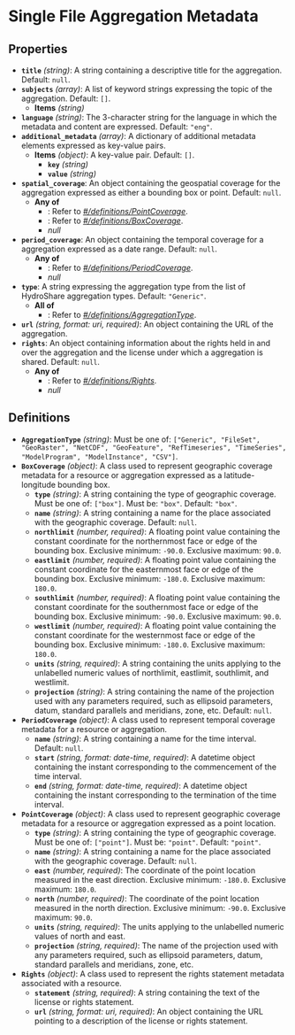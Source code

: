 # Single File Aggregation Metadata

## Properties

- **`title`** *(string)*: A string containing a descriptive title for the aggregation. Default: `null`.
- **`subjects`** *(array)*: A list of keyword strings expressing the topic of the aggregation. Default: `[]`.
    - **Items** *(string)*
- **`language`** *(string)*: The 3-character string for the language in which the metadata and content are expressed. Default: `"eng"`.
- **`additional_metadata`** *(array)*: A dictionary of additional metadata elements expressed as key-value pairs.
    - **Items** *(object)*: A key-value pair. Default: `[]`.
        - **`key`** *(string)*
        - **`value`** *(string)*
- **`spatial_coverage`**: An object containing the geospatial coverage for the aggregation expressed as either a bounding box or point. Default: `null`.
    - **Any of**
        - : Refer to *[#/definitions/PointCoverage](#definitions/PointCoverage)*.
        - : Refer to *[#/definitions/BoxCoverage](#definitions/BoxCoverage)*.
        - *null*
- **`period_coverage`**: An object containing the temporal coverage for a aggregation expressed as a date range. Default: `null`.
    - **Any of**
        - : Refer to *[#/definitions/PeriodCoverage](#definitions/PeriodCoverage)*.
        - *null*
- **`type`**: A string expressing the aggregation type from the list of HydroShare aggregation types. Default: `"Generic"`.
    - **All of**
        - : Refer to *[#/definitions/AggregationType](#definitions/AggregationType)*.
- **`url`** *(string, format: uri, required)*: An object containing the URL of the aggregation.
- **`rights`**: An object containing information about the rights held in and over the aggregation and the license under which a aggregation is shared. Default: `null`.
    - **Any of**
        - : Refer to *[#/definitions/Rights](#definitions/Rights)*.
        - *null*
## Definitions

- <a id="definitions/AggregationType"></a>**`AggregationType`** *(string)*: Must be one of: `["Generic", "FileSet", "GeoRaster", "NetCDF", "GeoFeature", "RefTimeseries", "TimeSeries", "ModelProgram", "ModelInstance", "CSV"]`.
- <a id="definitions/BoxCoverage"></a>**`BoxCoverage`** *(object)*: A class used to represent geographic coverage metadata for a resource or aggregation expressed as a
latitude-longitude bounding box.
    - **`type`** *(string)*: A string containing the type of geographic coverage. Must be one of: `["box"]`. Must be: `"box"`. Default: `"box"`.
    - **`name`** *(string)*: A string containing a name for the place associated with the geographic coverage. Default: `null`.
    - **`northlimit`** *(number, required)*: A floating point value containing the constant coordinate for the northernmost face or edge of the bounding box. Exclusive minimum: `-90.0`. Exclusive maximum: `90.0`.
    - **`eastlimit`** *(number, required)*: A floating point value containing the constant coordinate for the easternmost face or edge of the bounding box. Exclusive minimum: `-180.0`. Exclusive maximum: `180.0`.
    - **`southlimit`** *(number, required)*: A floating point value containing the constant coordinate for the southernmost face or edge of the bounding box. Exclusive minimum: `-90.0`. Exclusive maximum: `90.0`.
    - **`westlimit`** *(number, required)*: A floating point value containing the constant coordinate for the westernmost face or edge of the bounding box. Exclusive minimum: `-180.0`. Exclusive maximum: `180.0`.
    - **`units`** *(string, required)*: A string containing the units applying to the unlabelled numeric values of northlimit, eastlimit, southlimit, and westlimit.
    - **`projection`** *(string)*: A string containing the name of the projection used with any parameters required, such as ellipsoid parameters, datum, standard parallels and meridians, zone, etc. Default: `null`.
- <a id="definitions/PeriodCoverage"></a>**`PeriodCoverage`** *(object)*: A class used to represent temporal coverage metadata for a resource or aggregation.
    - **`name`** *(string)*: A string containing a name for the time interval. Default: `null`.
    - **`start`** *(string, format: date-time, required)*: A datetime object containing the instant corresponding to the commencement of the time interval.
    - **`end`** *(string, format: date-time, required)*: A datetime object containing the instant corresponding to the termination of the time interval.
- <a id="definitions/PointCoverage"></a>**`PointCoverage`** *(object)*: A class used to represent geographic coverage metadata for a resource or aggregation expressed as a
point location.
    - **`type`** *(string)*: A string containing the type of geographic coverage. Must be one of: `["point"]`. Must be: `"point"`. Default: `"point"`.
    - **`name`** *(string)*: A string containing a name for the place associated with the geographic coverage. Default: `null`.
    - **`east`** *(number, required)*: The coordinate of the point location measured in the east direction. Exclusive minimum: `-180.0`. Exclusive maximum: `180.0`.
    - **`north`** *(number, required)*: The coordinate of the point location measured in the north direction. Exclusive minimum: `-90.0`. Exclusive maximum: `90.0`.
    - **`units`** *(string, required)*: The units applying to the unlabelled numeric values of north and east.
    - **`projection`** *(string, required)*: The name of the projection used with any parameters required, such as ellipsoid parameters, datum, standard parallels and meridians, zone, etc.
- <a id="definitions/Rights"></a>**`Rights`** *(object)*: A class used to represent the rights statement metadata associated with a resource.
    - **`statement`** *(string, required)*: A string containing the text of the license or rights statement.
    - **`url`** *(string, format: uri, required)*: An object containing the URL pointing to a description of the license or rights statement.
